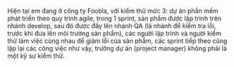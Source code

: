 Hiện tại em đang ở công ty Foobla, với kiểm thử mức 3: dự án phần mềm phát triển theo quy trình agile, trong 1 sprint, sản phẩm được lập trình trên nhánh develop, sau đó được đấy lên nhánh QA (là nhánh để kiểm tra lỗi, trước khi đưa lên môi trường sản phẩm), các người lập trình và người kiểm thử làm việc cùng nhau để giảm lỗi của sản phẩm, các sprint tiếp theo cũng lặp lại các công việc như vậy, trưởng dự án (project manager) không phải là một kỹ sư kiểm thử.